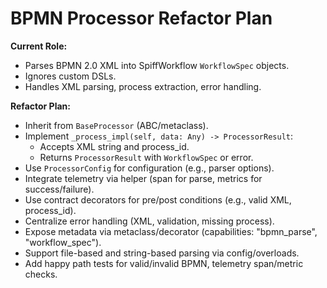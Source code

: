 # BPMN Processor Refactor Plan

**Current Role:**
- Parses BPMN 2.0 XML into SpiffWorkflow `WorkflowSpec` objects.
- Ignores custom DSLs.
- Handles XML parsing, process extraction, error handling.

**Refactor Plan:**
- Inherit from `BaseProcessor` (ABC/metaclass).
- Implement `_process_impl(self, data: Any) -> ProcessorResult`:
  - Accepts XML string and process_id.
  - Returns `ProcessorResult` with `WorkflowSpec` or error.
- Use `ProcessorConfig` for configuration (e.g., parser options).
- Integrate telemetry via helper (span for parse, metrics for success/failure).
- Use contract decorators for pre/post conditions (e.g., valid XML, process_id).
- Centralize error handling (XML, validation, missing process).
- Expose metadata via metaclass/decorator (capabilities: "bpmn_parse", "workflow_spec").
- Support file-based and string-based parsing via config/overloads.
- Add happy path tests for valid/invalid BPMN, telemetry span/metric checks. 